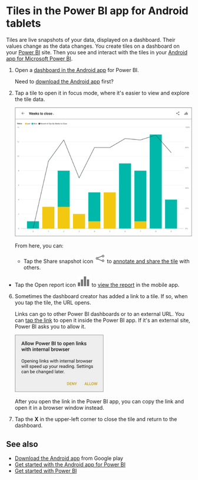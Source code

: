 <properties 
   pageTitle="Tiles in the Android app"
   description="You create tiles on a dashboard in the Power BI service. Read about opening tiles and interacting with them in the Power BI mobile app for Android tablets."
   services="powerbi" 
   documentationCenter="" 
   authors="maggiesMSFT" 
   manager="erikre" 
   backup=""
   editor=""
   tags=""
   qualityFocus="no"
   qualityDate=""/>
 
<tags
   ms.service="powerbi"
   ms.devlang="NA"
   ms.topic="article"
   ms.tgt_pltfrm="NA"
   ms.workload="powerbi"
   ms.date="04/04/2017"
   ms.author="maggies"/>

# Tiles in the Power BI app for Android tablets

Tiles are live snapshots of your data, displayed on a dashboard. Their values change as the data changes. You create tiles on a dashboard on your [Power BI](http://powerbi.com/) site. Then you see and interact with the tiles in your [Android app for Microsoft Power BI](powerbi-mobile-android-tablet-app-get-started.md).

1.  Open a [dashboard in the Android app](powerbi-mobile-create-dashboard.md) for Power BI.

    Need to [download the Android app](http://go.microsoft.com/fwlink/?LinkID=544867) first?

3.  Tap a tile to open it in focus mode, where it's easier to view and explore the tile data.

    ![](media/powerbi-mobile-tiles-in-the-android-tablet-app/power-bi-android-tablet-tile.png)

     From here, you can:

    -   Tap the Share snapshot icon ![](media/powerbi-mobile-tiles-in-the-android-tablet-app/PBI_Andr_ShareSnapIcon.png) to [annotate and share the tile](powerbi-mobile-annotate-and-share-a-tile-from-the-android-app.md) with others.

   -   Tap the Open report icon ![](media/powerbi-mobile-tiles-in-the-android-tablet-app/power-bi-android-tablet-open-report-icon.png) to [view the report](powerbi-mobile-reports-in-the-android-tablet-app.md) in the mobile app.

6. Sometimes the dashboard creator has added a link to a tile. If so, when you tap the tile, the URL opens.

    Links can go to other Power BI dashboards or to an external URL. You can [tap the link](powerbi-service-edit-a-tile-in-a-dashboard.md#hyperlink) to open it inside the Power BI app. If it's an external site, Power BI asks you to allow it.
    
    ![](media/powerbi-mobile-tiles-in-the-android-tablet-app/PBI_Andr_OpenLinkMessage.png)

    After you open the link in the Power BI app, you can copy the link and open it in a browser window instead.

5.   Tap the **X** in the upper-left corner to close the tile and return to the dashboard.

## See also  
- [Download the Android app](http://go.microsoft.com/fwlink/?LinkID=544867) from Google play  
- [Get started with the Android app for Power BI](powerbi-mobile-android-tablet-app-get-started.md)  
- [Get started with Power BI](powerbi-service-get-started.md)  